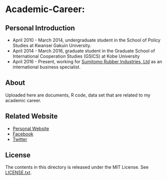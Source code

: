 # Academic-Career: 

## Personal Introduction

- April 2010 - March 2014, undergraduate student in the School of Policy Studies at Kwansei Gakuin University.
- April 2014 - March 2016, graduate student in the Graduate School of International Cooperation Studies (GSICS) at Kobe University
- April 2016 - Present, working for [Sumitomo Rubber Industries, Ltd](http://www.srigroup.co.jp/english/) as an international business specialist.

## About

Uploaded here are documents, R code, data set that are related to my academic career.

## Related Website

- [Personal Website](http://kentaro-wada.strikingly.com)
- [Facebook](https://www.facebook.com/kentaro.wada.1114)
- [Twitter](https://twitter.com/27Kentaro)

## License

The contents in this directory is released under the MIT License. See [LICENSE.txt](LICENSE.txt).
